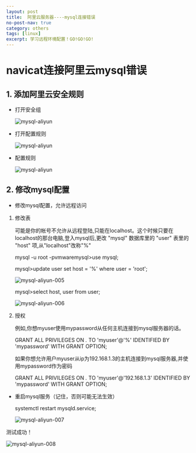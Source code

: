 ```yaml
---
layout: post
title:  阿里云服务器----mysql连接错误
no-post-nav: true
category: others
tags: [linux]
excerpt: 学习远程环境配置！GO!GO!GO!
---
```


# navicat连接阿里云mysql错误

## 1. 添加阿里云安全规则

- 打开安全组

  ![mysql-aliyun](https://angrycow1111.github.io/assets/images/2018/it/mysql-aliyun.png)

- 打开配置规则

  ![mysql-aliyun](https://angrycow1111.github.io/assets/images/2018/it/mysql-aliyun-002.png)

- 配置规则

  ![mysql-aliyun](https://angrycow1111.github.io/assets/images/2018/it/mysql-aliyun-003.png)

## 2. 修改mysql配置

- 修改mysql配置，允许远程访问

1. 修改表

   可能是你的帐号不允许从远程登陆,只能在localhost。这个时候只要在localhost的那台电脑,登入mysql后,更改 "mysql" 数据库里的 "user" 表里的 "host" 项,从"localhost"改称"%" 

   mysql -u root -pvmwaremysql>use mysql;

   mysql>update user set host = '%' where user = 'root';

   ![mysql-aliyun-005](https://angrycow1111.github.io/assets/images/2018/it/mysql-aliyun-005.png)

   mysql>select host, user from user; 

   ![mysql-aliyun-006](https://angrycow1111.github.io/assets/images/2018/it/mysql-aliyun-006.png)

2. 授权

   例如,你想myuser使用mypassword从任何主机连接到mysql服务器的话。 

   GRANT ALL PRIVILEGES ON *.* TO 'myuser'@'%' IDENTIFIED BY 'mypassword' WITH GRANT OPTION; 

   如果你想允许用户myuser从ip为192.168.1.3的主机连接到mysql服务器,并使用mypassword作为密码 

   GRANT ALL PRIVILEGES ON *.* TO 'myuser'@'192.168.1.3' IDENTIFIED BY 'mypassword' WITH GRANT OPTION; 

- 重启mysql服务（记住，否则可能无法生效）

  systemctl restart mysqld.service;

  ![mysql-aliyun-007](https://angrycow1111.github.io/assets/images/2018/it/mysql-aliyun-007.png)

测试成功！

![mysql-aliyun-008](https://angrycow1111.github.io/assets/images/2018/it/mysql-aliyun-008.png)